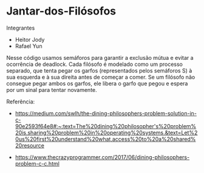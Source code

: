 # Jantar-dos-Filósofos

Integrantes
- Heitor Jody
- Rafael Yun

Nesse código usamos semáforos para garantir a exclusão mútua e evitar a ocorrência de deadlock. 
Cada filósofo é modelado como um processo separado, que tenta pegar os garfos (representados pelos semáforos S) à sua esquerda e à sua direita antes de começar a comer. 
Se um filósofo não consegue pegar ambos os garfos, ele libera o garfo que pegou e espera por um sinal para tentar novamente.


Referência:
- https://medium.com/swlh/the-dining-philosophers-problem-solution-in-c-90e2593f64e8#:~:text=The%20dining%20philosopher's%20problem%20is,sharing%20problem%20in%20operating%20systems.&text=Let%20us%20first%20understand%20what,access%20to%20a%20shared%20resource

- https://www.thecrazyprogrammer.com/2017/06/dining-philosophers-problem-c-c.html
